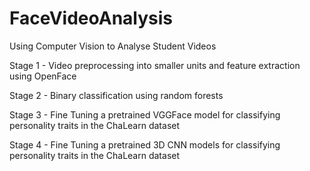 # FaceVideoAnalysis
Using Computer Vision to Analyse Student Videos

Stage 1 - Video preprocessing into smaller units and feature extraction using OpenFace 

Stage 2 - Binary classification using random forests

Stage 3 - Fine Tuning a pretrained VGGFace model for classifying personality traits in the ChaLearn dataset

Stage 4 - Fine Tuning a pretrained 3D CNN models for classifying personality traits in the ChaLearn dataset

